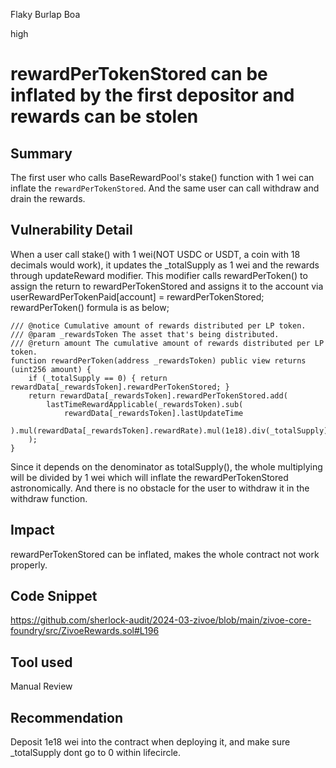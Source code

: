 Flaky Burlap Boa

high

# rewardPerTokenStored can be inflated by the first depositor and rewards can be stolen

## Summary

The first user who calls BaseRewardPool's stake() function with 1 wei can inflate the `rewardPerTokenStored`. And the same user can call withdraw and drain the rewards.

## Vulnerability Detail

When a user call stake() with 1 wei(NOT USDC or USDT, a coin with 18 decimals would work), it updates the _totalSupply as 1 wei and the rewards through updateReward modifier. This modifier calls rewardPerToken() to assign the return to rewardPerTokenStored and assigns it to the account via userRewardPerTokenPaid[account] = rewardPerTokenStored; rewardPerToken() formula is as below;

    /// @notice Cumulative amount of rewards distributed per LP token.
    /// @param _rewardsToken The asset that's being distributed.
    /// @return amount The cumulative amount of rewards distributed per LP token.
    function rewardPerToken(address _rewardsToken) public view returns (uint256 amount) {
        if (_totalSupply == 0) { return rewardData[_rewardsToken].rewardPerTokenStored; }
        return rewardData[_rewardsToken].rewardPerTokenStored.add(
            lastTimeRewardApplicable(_rewardsToken).sub(
                rewardData[_rewardsToken].lastUpdateTime
            ).mul(rewardData[_rewardsToken].rewardRate).mul(1e18).div(_totalSupply)
        );
    }


Since it depends on the denominator as totalSupply(), the whole multiplying will be divided by 1 wei which will inflate the rewardPerTokenStored astronomically. And there is no obstacle for the user to withdraw it in the withdraw function.

## Impact

rewardPerTokenStored can be inflated, makes the whole contract not work properly.

## Code Snippet

https://github.com/sherlock-audit/2024-03-zivoe/blob/main/zivoe-core-foundry/src/ZivoeRewards.sol#L196

## Tool used

Manual Review

## Recommendation

Deposit 1e18 wei into the contract when deploying it, and make sure _totalSupply dont go to 0 within lifecircle.
